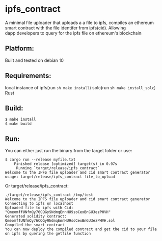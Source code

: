 # ipfs_contract  
A minimal file uploader that uploads a a file to ipfs, compiles an ethereum smart contract with the file identifer from ipfs(cid). Allowing      
dapp developers to query for the ipfs file on ethereum's blockchain    


## Platform:
Built and tested on debian 10

## Requirements:  
local instance of ipfs(run `sh make install`)
solc(run `sh make install_solc`)
Rust

## Build:  
```shell
$ make install   
$ make build  

```

## Run:   
You can either just run the binary from the target folder or use:
```shell
$ cargo run --release myfile.txt
    Finished release [optimized] target(s) in 0.07s                  
     Running `target/release/ipfs_contract`                          
Welcome to the IPFS file uploader and cid smart contract generator   
usage: target/release/ipfs_contract file_to_upload                   
``` 
Or target/release/ipfs_contract:
```shell   
./target/release/ipfs_contract /tmp/test
Welcome to the IPFS file uploader and cid smart contract generator
Connecting to ipfs on localhost
Uploaded file to ipfs with Cid: "QmeomffUNfmQy76CQGy9NdmqEnnHU9soCexBnGU3ezPHVH"
Generated solidity contract: QmeomffUNfmQy76CQGy9NdmqEnnHU9soCexBnGU3ezPHVH.sol
Compiled the smart contract
You can now deploy the compiled contract and get the cid to your file on ipfs by quering the getfile function

```

